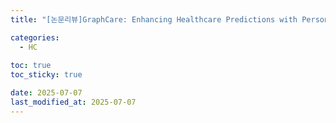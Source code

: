 ```yaml
---
title: "[논문리뷰]GraphCare: Enhancing Healthcare Predictions with Personalized Knowledge Graphs"

categories: 
  - HC
  
toc: true
toc_sticky: true

date: 2025-07-07
last_modified_at: 2025-07-07
---
```


